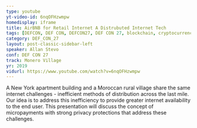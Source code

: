 ```yaml
---
type: youtube
yt-video-id: 6nqOFHzwmpw
homedisplay: iframe
title: AirBNB for Retail Internet A Distrubuted Internet Tech
tags: [DEFCON, DEF CON, DEFCON27, DEF CON 27, blockchain, cryptocurrency]
category: DEF_CON_27
layout: post-classic-sidebar-left
speaker: Allan Stevo
conf: DEF CON 27
track: Monero Village
yr: 2019
vidurl: https://www.youtube.com/watch?v=6nqOFHzwmpw
---
```

A New York apartment building and a Moroccan rural village share the same internet challenges - inefficient methods of distribution across the last mile. Our idea is to address this inefficiency to provide greater internet availability to the end user. This presentation will discuss the concept of micropayments with strong privacy protections that address these challenges.